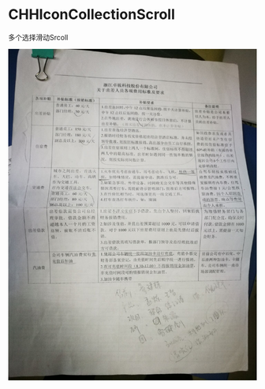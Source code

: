 # CHHIconCollectionScroll
多个选择滑动Srcoll

![image](https://github.com/chenhh6701/CHHIconCollectionScroll/blob/master/raw/test.jpg)
